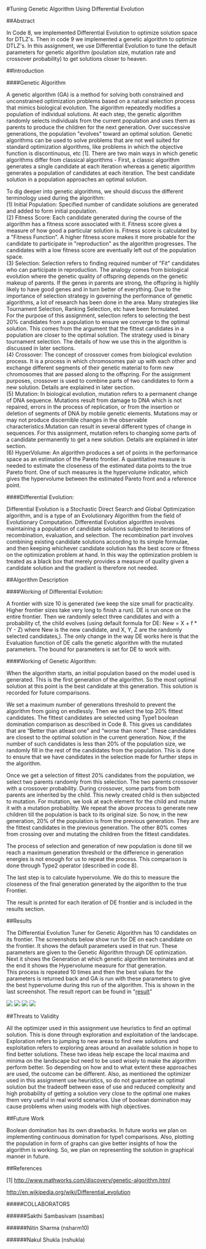 #Tuning Genetic Algorithm Using Differential Evolution

##Abstract

In Code 8, we implemented Differential Evolution to optimize solution space for DTLZ's. Then in code 9 we implemented a genetic algorithm to optimize DTLZ's. In this assignment, we use Differential Evolution to tune the default parameters for genetic algorithm (poulation size, mutation rate and crossover probability) to get solutions closer to heaven. 

##Introduction

####Genetic Algorithm

A genetic algorithm (GA) is a method for solving both constrained and unconstrained optimization problems based on a natural selection process that mimics biological evolution. The algorithm repeatedly modifies a population of individual solutions. At each step, the genetic algorithm randomly selects individuals from the current population and uses them as parents to produce the children for the next generation. Over successive generations, the population "evolves" toward an optimal solution. Genetic algorithms can be used to solve problems that are not well suited for standard optimization algorithms, like problems in which the objective function is discontinuous, etc [1]. There are two main ways in which genetic algorithms differ from classical algorithms - First, a classic algorithm generates a single candidate at each iteration whereas a genetic algorithm generates a population of candidates at each iteration. The best candidate solution in a population approaches an optimal solution.  

To dig deeper into genetic algorithms, we should discuss the different terminology used during the algorithm:  
(1) Initial Population: Specified number of candidate solutions are generated and added to form initial population.   
(2) Fitness Score: Each candidate generated during the course of the algorithm has a fitness score associated with it. Fitness score gives a measure of how good a particular solution is. Fitness score is calculated by a "Fitness Function". A higher fitness score makes it more probable for the candidate to participate in "reproduction" as the algorithm progresses. The candidates with a low fitness score are eventually left out of the population space.  
(3) Selection: Selection refers to finding required number of "Fit" candidates who can participate in reproduction. The analogy comes from biological evolution where the genetic quality of offspring depends on the genetic makeup of parents. If the genes in parents are strong, the offspring is highly likely to have good genes and in turn better of everything.  Due to the importance of selection strategy in governing the performance of genetic algorithms, a lot of research has been done in the area. Many strategies like Tournament Selection, Ranking Selection, etc have been formulated.   
For the purpose of this assignment, selection refers to selecting the best 20% candidates from a population to ensure we converge to the optimal solution. This comes from the argument that the fittest candidates in a population are closer to the optimal solution. The strategy used is binary tournament selection. The details of how we use this in the algorithm is discussed in later sections.  
(4) Crossover: The concept of crossover comes from biological evolution process. It is a process in which chromosomes pair up with each other and exchange different segments of their genetic material to form new chromosomes that are passed along to the offspring. For the assignment purposes, crossover is used to combine parts of two candidates to form a new solution. Details are explained in later section.  
(5) Mutation: In biological evolution, mutation refers to a permanent change of DNA sequence. Mutations result from damage to DNA which is not repaired, errors in the process of replication, or from the insertion or deletion of segments of DNA by mobile genetic elements. Mutations may or may not produce discernible changes in the observable characteristics.Mutation can result in several different types of change in sequences. For this assignment, mutation refers to changing some parts of a candidate permanently to get a new solution. Details are explained in later section.  
(6) HyperVolume: An algorithm produces a set of points in the performance space as an estimation of the Pareto frontier. A quantitative measure is needed to estimate the closeness of the estimated data points to the true Pareto front. One of such measures is the hypervolume indicator, which gives the hypervolume between the estimated Pareto front and a reference point.

####Differential Evolution:

Differential Evolution is a Stochastic Direct Search and Global Optimization algorithm, and is a type of an Evolutionary Algorithm from the field of Evolutionary Computation. Differential Evolution algorithm involves maintaining a population of candidate solutions subjected to iterations of recombination, evaluation, and selection. The recombination part involves combining existing candidate solutions according to its simple formulae, and then keeping whichever candidate solution has the best score or fitness on the optimization problem at hand. In this way the optimization problem is treated as a black box that merely provides a measure of quality given a candidate solution and the gradient is therefore not needed.

##Algorithm Description

####Working of Differential Evolution:

A frontier with size 10 is generated (we keep the size small for practicality. Higher frontier sizes take very long to finish a run). DE is run once on the entire frontier. Then we randomly select three candidates and with a probability cf, the child evolves (using default formula for DE: New = X + f * (Y - Z) where New is the new candidate, and X, Y, Z are the randomly selected candidates,). The only change in the way DE works here is that the Evaluation function of DE calls the genetic algorithm with the mutated parameters. The bound for parameters is set for DE to work with.

####Working of Genetic Algorithm:

When the algorithm starts, an initial population based on the model used is generated. This is the first generation of the algorithm. So the most optimal solution at this point is the best candidate at this generation. This solution is recorded for future comparisons.

We set a maximum number of generations threshold to prevent the algorithm from going on endlessly. Then we select the top 20% fittest candidates. The fittest candidates are selected using Type1 boolean domination comparison as described in Code 8. This gives us candidates that are “Better than atleast one” and “worse than none”. These candidates are closest to the optimal solution in the current generation. Now, if the number of such candidates is less than 20% of the population size, we randomly fill in the rest of the candidates from the population. This is done to ensure that we have candidates in the selection made for further steps in the algorithm.

Once we get a selection of fittest 20% candidates from the population, we select two parents randomly from this selection. The two parents crossover with a crossover probability. During crossover, some parts from both parents are inherited by the child. This newly created child is then subjected to mutation. For mutation, we look at each element for the child and mutate it with a mutation probability. We repeat the above process to generate new children till the population is back to its original size. So now, in the new generation, 20% of the population is from the previous generation. They are the fittest candidates in the previous generation. The other 80% comes from crossing over and mutating the children from the fittest candidates.

The process of selection and generation of new population is done till we reach a maximum generation threshold or the difference in generation energies is not enough for us to repeat the process. This comparison is done through Type2 operator (described in code 8).

The last step is to calculate hypervolume. We do this to measure the closeness of the final generation generated by the algorithm to the true Frontier.  

The result is printed for each iteration of DE frontier and is included in the results section.

##Results

The Differential Evolution Tuner for Genetic Algorithm has 10 candidates on its frontier. The screenshots below show run for DE on each candidate on the frontier. It shows the default parameters used in that run. These parameters are given to the Genetic Algorithm through DE optimization. Next it shows the Generation at which genetic algorithm terminates and at the end it shows the Hypervolume measure for that generation.  
This process is repeated 10 times and then the best values for the parameters is returned back and GA is run with these parameters to give the best hypervolume during this run of the algorithm. This is shown in the last screenshot. The result report can be found in "[result](result)"

<img src="/imgs/code10_1.png">
<img src="/imgs/code10_2.png">
<img src="/imgs/code10_3.png">
<img src="/imgs/code10_4.png">

##Threats to Validity

All the optimizer used in this assignment use heuristics to find an optimal solution. This is done through exploration and exploitation of the landscape. Exploration refers to jumping to new areas to find new solutions and exploitation refers to exploring areas around an available solution in hope to find better solutions. These two ideas help escape the local maxima and minima on the landscape but need to be used wisely to make the algorithm perform better. So depending on how and to what extent these approaches are used, the outcome can be different. Also, as mentioned the optimizer used in this assignment use heuristics, so do not guarantee an optimal solution but the tradeoff between ease of use and reduced complexity and high probability of getting a solution very close to the optimal one makes them very useful in real world scenarios. Use of boolean domination may cause problems when using models with high objectives.

##Future Work

Boolean domination has its own drawbacks. In future works we plan on implementing continuous domination for type1 comparisons. Also, plotting the population in form of graphs can give better insights of how the algorithm is working. So, we plan on representing the solution in graphical manner in future.

##References

[1] http://www.mathworks.com/discovery/genetic-algorithm.html

http://en.wikipedia.org/wiki/Differential_evolution

#####COLLABORATORS

######Sakthi Sambasivam (ssambas)

######Nitin Sharma (nsharm10)

######Nakul Shukla (nshukla)
